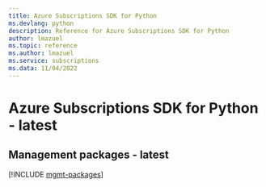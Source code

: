 ```yaml
---
title: Azure Subscriptions SDK for Python
ms.devlang: python
description: Reference for Azure Subscriptions SDK for Python
author: lmazuel
ms.topic: reference
ms.author: lmazuel
ms.service: subscriptions
ms.data: 11/04/2022
---
```

# Azure Subscriptions SDK for Python - latest

## Management packages - latest
[!INCLUDE [mgmt-packages](subscriptions-mgmt-index.md)]